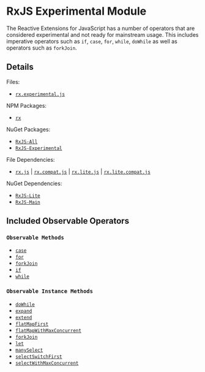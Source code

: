 # RxJS Experimental Module #

The Reactive Extensions for JavaScript has a number of operators that are considered experimental and not ready for mainstream usage.  This includes imperative operators such as `if`, `case`, `for`, `while`, `doWhile` as well as operators such as `forkJoin`.

## Details ##

Files:
- [`rx.experimental.js`](https://github.com/Reactive-Extensions/RxJS/blob/master/dist/rx.experimental.js)

NPM Packages:
- [`rx`](https://www.npmjs.org/package/rx)

NuGet Packages:
- [`RxJS-All`](http://www.nuget.org/packages/RxJS-All/)
- [`RxJS-Experimental`](http://www.nuget.org/packages/RxJS-Experimental/)

File Dependencies:
- [`rx.js`](https://github.com/Reactive-Extensions/RxJS/blob/master/dist/rx.js) | [`rx.compat.js`](https://github.com/Reactive-Extensions/RxJS/blob/master/dist/rx.compat.js) | [`rx.lite.js`](https://github.com/Reactive-Extensions/RxJS/blob/master/dist/rx.lite.js) | [`rx.lite.compat.js`](https://github.com/Reactive-Extensions/RxJS/blob/master/dist/rx.lite.compat.js)

NuGet Dependencies:
- [`RxJS-Lite`](http://www.nuget.org/packages/RxJS-Lite/)
- [`RxJS-Main`](http://www.nuget.org/packages/RxJS-Main/)

## Included Observable Operators ##

### `Observable Methods`
- [`case`](../../api/core/operators/case.md)
- [`for`](../../api/core/operators/for.md)
- [`forkJoin`](../../api/core/operators/forkjoin.md)
- [`if`](../../api/core/operators/if.md)
- [`while`](../../api/core/operators/while.md)

### `Observable Instance Methods`
- [`doWhile`](/api/core/operators/dowhile.md)
- [`expand`](../../api/core/operators/expand.md)
- [`extend`](../../api/core/operators/manyselect.md)
- [`flatMapFirst`](../../api/core/operators/flatmapfirst.md)
- [`flatMapWithMaxConcurrent`](../../api/core/flatmapwithmaxconcurrent.md)
- [`forkJoin`](../../api/core/operators/forkjoinproto.md)
- [`let`](../../api/core/operators/let.md)
- [`manySelect`](../../api/core/operators/manyselect.md)
- [`selectSwitchFirst`](../../api/core/operators/flatmapfirst.md)
- [`selectWithMaxConcurrent`](../../api/core/operators/flatmapwithmaxconcurrent.md)
